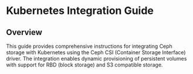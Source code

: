 # Kubernetes Integration Guide

## Overview

This guide provides comprehensive instructions for integrating Ceph storage with Kubernetes using the Ceph CSI (Container Storage Interface) driver. The integration enables dynamic provisioning of persistent volumes with support for RBD (block storage) and S3 compatible storage.